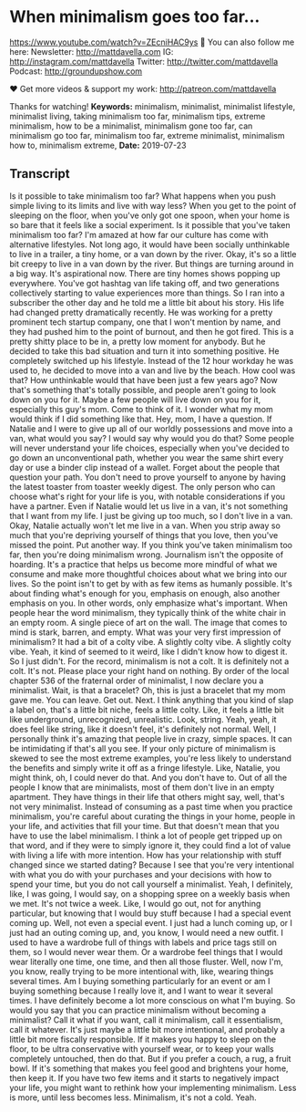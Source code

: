 # When minimalism goes too far...
https://www.youtube.com/watch?v=ZEcniHAC9ys
💯 You can also follow me here:
Newsletter:  http://mattdavella.com
IG:  http://instagram.com/mattdavella
Twitter:  http://twitter.com/mattdavella
Podcast:  http://groundupshow.com

❤️ Get more videos & support my work:
http://patreon.com/mattdavella

Thanks for watching!
**Keywords:** minimalism, minimalist, minimalist lifestyle, minimalist living, taking minimalism too far, minimalism tips, extreme minimalism, how to be a minimalist, minimalism gone too far, can minimalism go too far, minimalism too far, extreme minimalist, minimalism how to, minimalism extreme, 
**Date:** 2019-07-23

## Transcript
 Is it possible to take minimalism too far? What happens when you push simple living to its limits and live with way less? When you get to the point of sleeping on the floor, when you've only got one spoon, when your home is so bare that it feels like a social experiment. Is it possible that you've taken minimalism too far? I'm amazed at how far our culture has come with alternative lifestyles. Not long ago, it would have been socially unthinkable to live in a trailer, a tiny home, or a van down by the river. Okay, it's so a little bit creepy to live in a van down by the river. But things are turning around in a big way. It's aspirational now. There are tiny homes shows popping up everywhere. You've got hashtag van life taking off, and two generations collectively starting to value experiences more than things. So I ran into a subscriber the other day and he told me a little bit about his story. His life had changed pretty dramatically recently. He was working for a pretty prominent tech startup company, one that I won't mention by name, and they had pushed him to the point of burnout, and then he got fired. This is a pretty shitty place to be in, a pretty low moment for anybody. But he decided to take this bad situation and turn it into something positive. He completely switched up his lifestyle. Instead of the 12 hour workday he was used to, he decided to move into a van and live by the beach. How cool was that? How unthinkable would that have been just a few years ago? Now that's something that's totally possible, and people aren't going to look down on you for it. Maybe a few people will live down on you for it, especially this guy's mom. Come to think of it. I wonder what my mom would think if I did something like that. Hey, mom, I have a question. If Natalie and I were to give up all of our worldly possessions and move into a van, what would you say? I would say why would you do that? Some people will never understand your life choices, especially when you've decided to go down an unconventional path, whether you wear the same shirt every day or use a binder clip instead of a wallet. Forget about the people that question your path. You don't need to prove yourself to anyone by having the latest toaster from toaster weekly digest. The only person who can choose what's right for your life is you, with notable considerations if you have a partner. Even if Natalie would let us live in a van, it's not something that I want from my life. I just be giving up too much, so I don't live in a van. Okay, Natalie actually won't let me live in a van. When you strip away so much that you're depriving yourself of things that you love, then you've missed the point. Put another way. If you think you've taken minimalism too far, then you're doing minimalism wrong. Journalism isn't the opposite of hoarding. It's a practice that helps us become more mindful of what we consume and make more thoughtful choices about what we bring into our lives. So the point isn't to get by with as few items as humanly possible. It's about finding what's enough for you, emphasis on enough, also another emphasis on you. In other words, only emphasize what's important. When people hear the word minimalism, they typically think of the white chair in an empty room. A single piece of art on the wall. The image that comes to mind is stark, barren, and empty. What was your very first impression of minimalism? It had a bit of a colty vibe. A slightly colty vibe. A slightly colty vibe. Yeah, it kind of seemed to it weird, like I didn't know how to digest it. So I just didn't. For the record, minimalism is not a colt. It is definitely not a colt. It's not. Please place your right hand on nothing. By order of the local chapter 536 of the fraternal order of minimalist, I now declare you a minimalist. Wait, is that a bracelet? Oh, this is just a bracelet that my mom gave me. You can leave. Get out. Next. I think anything that you kind of slap a label on, that's a little bit niche, feels a little colty. Like, it feels a little bit like underground, unrecognized, unrealistic. Look, string. Yeah, yeah, it does feel like string, like it doesn't feel, it's definitely not normal. Well, I personally think it's amazing that people live in crazy, simple spaces. It can be intimidating if that's all you see. If your only picture of minimalism is skewed to see the most extreme examples, you're less likely to understand the benefits and simply write it off as a fringe lifestyle. Like, Natalie, you might think, oh, I could never do that. And you don't have to. Out of all the people I know that are minimalists, most of them don't live in an empty apartment. They have things in their life that others might say, well, that's not very minimalist. Instead of consuming as a past time when you practice minimalism, you're careful about curating the things in your home, people in your life, and activities that fill your time. But that doesn't mean that you have to use the label minimalism. I think a lot of people get tripped up on that word, and if they were to simply ignore it, they could find a lot of value with living a life with more intention. How has your relationship with stuff changed since we started dating? Because I see that you're very intentional with what you do with your purchases and your decisions with how to spend your time, but you do not call yourself a minimalist. Yeah, I definitely, like, I was going, I would say, on a shopping spree on a weekly basis when we met. It's not twice a week. Like, I would go out, not for anything particular, but knowing that I would buy stuff because I had a special event coming up. Well, not even a special event. I just had a lunch coming up, or I just had an outing coming up, and, you know, I would need a new outfit. I used to have a wardrobe full of things with labels and price tags still on them, so I would never wear them. Or a wardrobe feel things that I would wear literally one time, one time, and then all those fluster. Well, now I'm, you know, really trying to be more intentional with, like, wearing things several times. Am I buying something particularly for an event or am I buying something because I really love it, and I want to wear it several times. I have definitely become a lot more conscious on what I'm buying. So would you say that you can practice minimalism without becoming a minimalist? Call it what if you want, call it minimalism, call it essentialism, call it whatever. It's just maybe a little bit more intentional, and probably a little bit more fiscally responsible. If it makes you happy to sleep on the floor, to be ultra conservative with yourself wear, or to keep your walls completely untouched, then do that. But if you prefer a couch, a rug, a fruit bowl. If it's something that makes you feel good and brightens your home, then keep it. If you have two few items and it starts to negatively impact your life, you might want to rethink how your implementing minimalism. Less is more, until less becomes less. Minimalism, it's not a cold. Yeah.
